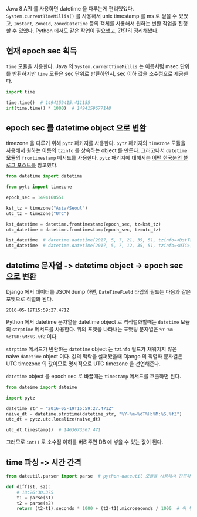 Java 8 API 를 사용하면 datetime 을 다루는게 편리했었다. `System.currentTimeMillis()` 를 사용해서 unix timestamp 를 ms 로 얻을 수 있었고, `Instant`, `ZoneId`, `ZonedDateTime` 등의 객체를 사용해서 원하는 변환 작업을 진행할 수 있었다. Python 에서도 같은 작업이 필요했고, 간단히 정리해봤다.

## 현재 epoch sec 획득

`time` 모듈을 사용한다. Java 의 `System.currentTimeMillis` 는 이름처럼 msec 단위를 반환하지만 `time` 모듈은 sec 단위로 반환하면서, sec 이하 값을 소수점으로 제공한다.

```python
import time

time.time()  # 1494159415.411155
int(time.time() * 1000)  # 1494159677148
```

## epoch sec 를 datetime object 으로 변환

timezone 을 다루기 위해 `pytz` 패키지를 사용한다. `pytz` 패키지의 `timezone` 모듈을 사용해서 원하는 이름의 `tzinfo` 를 상속하는 object 를 만든다. 그러고나서 `datetime` 모듈의 `fromtimestamp` 메서드를 사용한다. `pytz` 패키지에 대해서는 [어떤 한국분의 블로그 포스트를](http://technote.kr/202) 참고했다.

```python
from datetime import datetime

from pytz import timezone

epoch_sec = 1494160551

kst_tz = timezone("Asia/Seoul")
utc_tz = timezone("UTC")

kst_datetime = datetime.fromtimestamp(epoch_sec, tz=kst_tz)
utc_datetime = datetime.fromtimestamp(epoch_sec, tz=utc_tz)

kst_datetime  # datetime.datetime(2017, 5, 7, 21, 35, 51, tzinfo=<DstTzInfo 'Asia/Seoul' KST+9:00:00 STD>)
utc_datetime  # datetime.datetime(2017, 5, 7, 12, 35, 51, tzinfo=<UTC>)
```

## datetime 문자열 -> datetime object -> epoch sec 으로 변환

Django 에서 데이터를 JSON dump 하면, `DateTimeField` 타입의 필드는 다음과 같은 포맷으로 직렬화 된다.

```
2016-05-19T15:59:27.471Z
```

Python 에서 datetime 문자열을 datetime object 로 역직렬화할때는 `datetime` 모듈의 `strptime` 메서드를 사용한다. 위의 포맷을 나타내는 포맷팅 문자열은 `%Y-%m-%dT%H:%M:%S.%fZ` 이다.

`strptime` 메서드가 반환하는 `datetime` object 는 `tzinfo` 필드가 채워지지 않은 naive `datetime` object 이다. 값의 맥락을 살펴봤을때 Django 의 직렬화 문자열은 UTC timezone 의 값이므로 명시적으로 UTC timezone 을 선언해준다.

`datetime` object 를 epoch sec 로 바꿀때는 `timestamp` 메서드를 호출하면 된다.

```python
from dateime import dateime

import pytz

datetime_str = "2016-05-19T15:59:27.471Z"
naive_dt = datetime.strptime(datetime_str, "%Y-%m-%dT%H:%M:%S.%fZ")
utc_dt = pytz.utc.localize(naive_dt)

utc_dt.timestamp()  # 1463673567.471
```

그러므로 `int()` 로 소수점 이하를 버려주면 DB 에 넣을 수 있는 값이 된다.

## time 파싱 -> 시간 간격

```python
from dateutil.parser import parse  # python-dateutil 모듈을 사용해서 간편하게 파싱할 수 있었다.

def diff(s1, s2):
    # 18:26:30.375 
    t1 = parse(s1)
    t2 = parse(s2)
    return (t2-t1).seconds * 1000 + (t2-t1).microseconds / 1000  # 이 부분은 정말 아쉽다...
```